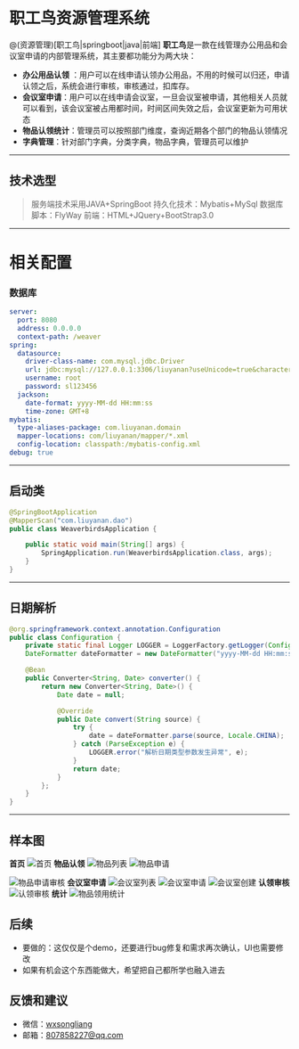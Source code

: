 # 职工鸟资源管理系统
@(资源管理)[职工鸟|springboot|java|前端]
**职工鸟**是一款在线管理办公用品和会议室申请的内部管理系统，其主要都功能分为两大块：
- **办公用品认领** ：用户可以在线申请认领办公用品，不用的时候可以归还，申请认领之后，系统会进行审核，审核通过，扣库存。
- **会议室申请**：用户可以在线申请会议室，一旦会议室被申请，其他相关人员就可以看到，该会议室被占用都时间，时间区间失效之后，会议室更新为可用状态
- **物品认领统计**：管理员可以按照部门维度，查询近期各个部门的物品认领情况
- **字典管理**：针对部门字典，分类字典，物品字典，管理员可以维护

-----------------
## 技术选型
> 服务端技术采用JAVA+SpringBoot
> 持久化技术：Mybatis+MySql
> 数据库脚本：FlyWay
> 前端：HTML+JQuery+BootStrap3.0

-----------------
# 相关配置
### 数据库
``` yaml
server:
  port: 8080
  address: 0.0.0.0
  context-path: /weaver
spring:
  datasource:
    driver-class-name: com.mysql.jdbc.Driver
    url: jdbc:mysql://127.0.0.1:3306/liuyanan?useUnicode=true&characterEncoding=utf-8&zeroDateTimeBehavior=convertToNull
    username: root
    password: sl123456
  jackson:
    date-format: yyyy-MM-dd HH:mm:ss
    time-zone: GMT+8
mybatis:
  type-aliases-package: com.liuyanan.domain
  mapper-locations: com/liuyanan/mapper/*.xml
  config-location: classpath:/mybatis-config.xml
debug: true
```
---------------------
## 启动类
``` java
@SpringBootApplication
@MapperScan("com.liuyanan.dao")
public class WeaverbirdsApplication {

    public static void main(String[] args) {
        SpringApplication.run(WeaverbirdsApplication.class, args);
    }
}
```
--------------

## 日期解析
```java
@org.springframework.context.annotation.Configuration
public class Configuration {
    private static final Logger LOGGER = LoggerFactory.getLogger(Configuration.class);
    DateFormatter dateFormatter = new DateFormatter("yyyy-MM-dd HH:mm:ss");

    @Bean
    public Converter<String, Date> converter() {
        return new Converter<String, Date>() {
            Date date = null;

            @Override
            public Date convert(String source) {
                try {
                    date = dateFormatter.parse(source, Locale.CHINA);
                } catch (ParseException e) {
                    LOGGER.error("解析日期类型参数发生异常", e);
                }
                return date;
            }
        };
    }
}
```
------------------------

## 样本图
**首页**
![首页](https://github.com/liang9015175/weaverbirds/blob/master/snapshots/%E9%A6%96%E9%A1%B5.png)
**物品认领**
![物品列表](https://github.com/liang9015175/weaverbirds/blob/master/snapshots/%E7%89%A9%E5%93%81%E8%AE%A4%E9%A2%86.png)
![物品申请](https://github.com/liang9015175/weaverbirds/blob/master/snapshots/%E7%89%A9%E5%93%81%E5%88%9B%E5%BB%BA.png)

![物品申请审核](https://github.com/liang9015175/weaverbirds/blob/master/snapshots/%E7%89%A9%E5%93%81%E5%88%97%E8%A1%A8.png)
**会议室申请**
![会议室列表](https://github.com/liang9015175/weaverbirds/blob/master/snapshots/%E4%BC%9A%E8%AE%AE%E5%AE%A4%E5%88%97%E8%A1%A8.png)
![会议室申请](https://github.com/liang9015175/weaverbirds/blob/master/snapshots/%E4%BC%9A%E8%AE%AE%E5%AE%A4%E7%94%B3%E8%AF%B7.png)
![会议室创建](https://github.com/liang9015175/weaverbirds/blob/master/snapshots/%E4%BC%9A%E8%AE%AE%E5%AE%A4%E5%88%9B%E5%BB%BA.png)
**认领审核**
![认领审核](https://github.com/liang9015175/weaverbirds/blob/master/snapshots/%E8%AE%A4%E9%A2%86%E5%AE%A1%E6%A0%B8.png)
**统计**
![物品领用统计](https://github.com/liang9015175/weaverbirds/blob/master/snapshots/%E7%89%A9%E5%93%81%E9%A2%86%E7%94%A8%E7%BB%9F%E8%AE%A1.png)


## 后续
- 要做的：这仅仅是个demo，还要进行bug修复和需求再次确认，UI也需要修改
- 如果有机会这个东西能做大，希望把自己都所学也融入进去

## 反馈和建议
- 微信：[wxsongliang]()
- 邮箱：[807858227@qq.com]()

